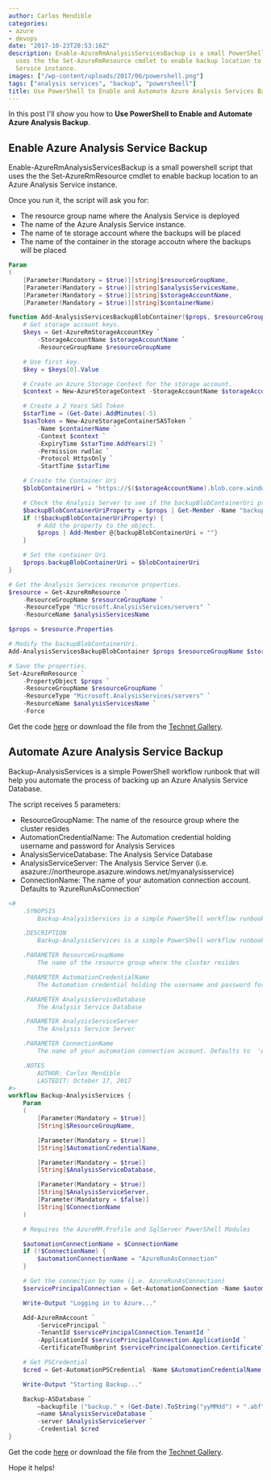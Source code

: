 ```yaml
---
author: Carlos Mendible
categories:
- azure
- devops
date: "2017-10-23T20:53:16Z"
description: Enable-AzureRmAnalysisServicesBackup is a small PowerShell script that
  uses the the Set-AzureRmResource cmdlet to enable backup location to an Azure Analysis
  Service instance.
images: ["/wp-content/uploads/2017/06/powershell.png"]
tags: ["analysis services", "backup", "powersheell"]
title: Use PowerShell to Enable and Automate Azure Analysis Services Backup
---
```

In this post I'll show you how to **Use PowerShell to Enable and Automate Azure Analysis Backup**.

## **Enable Azure Analysis Service Backup**

Enable-AzureRmAnalysisServicesBackup is a small powershell script that uses the the Set-AzureRmResource cmdlet to enable backup location to an Azure Analysis Service instance.

Once you run it, the script will ask you for:

* The resource group name where the Analysis Service is deployed
* The name of the Azure Analysis Service instance.
* The name of te storage account where the backups will be placed
* The name of the container in the storage accoutn where the backups will be placed

``` powershell
Param
(
    [Parameter(Mandatory = $true)][string]$resourceGroupName,
    [Parameter(Mandatory = $true)][string]$analysisServicesName,
    [Parameter(Mandatory = $true)][string]$storageAccountName,
    [Parameter(Mandatory = $true)][string]$containerName)

function Add-AnalysisServicesBackupBlobContainer($props, $resourceGroupName, $storageAccountName, $containerName) {
    # Get storage account keys.
    $keys = Get-AzureRmStorageAccountKey `
        -StorageAccountName $storageAccountName `
        -ResourceGroupName $resourceGroupName

    # Use first key.
    $key = $keys[0].Value

    # Create an Azure Storage Context for the storage account.
    $context = New-AzureStorageContext -StorageAccountName $storageAccountName -StorageAccountKey $key

    # Create a 2 Years SAS Token
    $starTime = (Get-Date).AddMinutes(-5)
    $sasToken = New-AzureStorageContainerSASToken `
        -Name $containerName `
        -Context $context `
        -ExpiryTime $starTime.AddYears(2) `
        -Permission rwdlac `
        -Protocol HttpsOnly `
        -StartTime $starTime

    # Create the Container Uri
    $blobContainerUri = "https://$($storageAccountName).blob.core.windows.net/$($containerName)$($sasToken)"

    # Check the Analysis Server to see if the backupBlobContainerUri property exists.
    $backupBlobContainerUriProperty = $props | Get-Member -Name "backupBlobContainerUri"
    if (!$backupBlobContainerUriProperty) {
        # Add the property to the object.
        $props | Add-Member @{backupBlobContainerUri = ""}
    }

    # Set the container Uri
    $props.backupBlobContainerUri = $blobContainerUri
}

# Get the Analysis Services resource properties.
$resource = Get-AzureRmResource `
    -ResourceGroupName $resourceGroupName `
    -ResourceType "Microsoft.AnalysisServices/servers" `
    -ResourceName $analysisServicesName

$props = $resource.Properties

# Modify the backupBlobContainerUri.
Add-AnalysisServicesBackupBlobContainer $props $resourceGroupName $storageAccountName $containerName

# Save the properties.
Set-AzureRmResource `
    -PropertyObject $props `
    -ResourceGroupName $resourceGroupName `
    -ResourceType "Microsoft.AnalysisServices/servers" `
    -ResourceName $analysisServicesName `
    -Force
```

Get the code [here](https://github.com/cmendible/azure.powershell.samples/tree/main/Enable-AzureRmAnalysisServicesBackup) or download the file from the [Technet Gallery](https://gallery.technet.microsoft.com/Enable-AzureRmAnalysisServi-254a889c).

## **Automate Azure Analysis Service Backup**

Backup-AnalysisServices is a simple PowerShell workflow runbook that will help you automate the process of backing up an Azure Analysis Service Database.

The script receives 5 parameters:

* ResourceGroupName: The name of the resource group where the cluster resides
* AutomationCredentialName: The Automation credential holding username and password for Analysis Services
* AnalysisServiceDatabase: The Analysis Service Database
* AnalysisServiceServer: The Analysis Service Server (i.e. asazure://northeurope.asazure.windows.net/myanalysisservice)
* ConnectionName: The name of your automation connection account. Defaults to &#8216;AzureRunAsConnection'

``` powershell
<#
    .SYNOPSIS
        Backup-AnalysisServices is a simple PowerShell workflow runbook that will help you automate the process of backing up an Azure Analysis Service Database.

    .DESCRIPTION
        Backup-AnalysisServices is a simple PowerShell workflow runbook that will help you automate the process of backing up an Azure Analysis Service Database.

    .PARAMETER ResourceGroupName
        The name of the resource group where the cluster resides

    .PARAMETER AutomationCredentialName
        The Automation credential holding the username and password for Analysis Services

    .PARAMETER AnalysisServiceDatabase
        The Analysis Service Database

    .PARAMETER AnalysisServiceServer
        The Analysis Service Server

    .PARAMETER ConnectionName
        The name of your automation connection account. Defaults to  'AzureRunAsConnection'

    .NOTES
        AUTHOR: Carlos Mendible
        LASTEDIT: October 17, 2017
#>
workflow Backup-AnalysisServices {
    Param
    (
        [Parameter(Mandatory = $true)]
        [String]$ResourceGroupName,

        [Parameter(Mandatory = $true)]
        [String]$AutomationCredentialName,

        [Parameter(Mandatory = $true)]
        [String]$AnalysisServiceDatabase,

        [Parameter(Mandatory = $true)]
        [String]$AnalysisServiceServer,
        [Parameter(Mandatory = $false)]
        [String]$ConnectionName
    )

    # Requires the AzureRM.Profile and SqlServer PowerShell Modules

    $automationConnectionName = $ConnectionName
    if (!$ConnectionName) {
        $automationConnectionName = "AzureRunAsConnection"
    }

    # Get the connection by name (i.e. AzureRunAsConnection)
    $servicePrincipalConnection = Get-AutomationConnection -Name $automationConnectionName

    Write-Output "Logging in to Azure..."

    Add-AzureRmAccount `
        -ServicePrincipal `
        -TenantId $servicePrincipalConnection.TenantId `
        -ApplicationId $servicePrincipalConnection.ApplicationId `
        -CertificateThumbprint $servicePrincipalConnection.CertificateThumbprint

    # Get PSCredential
    $cred = Get-AutomationPSCredential -Name $AutomationCredentialName

    Write-Output "Starting Backup..."

    Backup-ASDatabase `
        –backupfile ("backup." + (Get-Date).ToString("yyMMdd") + ".abf") `
        –name $AnalysisServiceDatabase `
        -server $AnalysisServiceServer `
        -Credential $cred
}
```

Get the code [here](https://github.com/cmendible/azure.powershell.samples/tree/main/Backup-AnalysisServices) or download the file from the [Technet Gallery](https://gallery.technet.microsoft.com/Azure-Analysis-Backup-a06df3ad).

Hope it helps!
